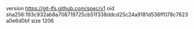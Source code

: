 version https://git-lfs.github.com/spec/v1
oid sha256:193c932ab8a708719725cb51f338ddcd25c24a9181d536ff078c7623a0e6d0bf
size 1206
